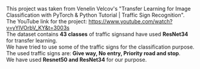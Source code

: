 This project was taken from Venelin Velcov's "Transfer Learning for Image Classification with PyTorch & Python Tutorial | Traffic Sign Recognition". </br>
The YouTube link for the project: https://www.youtube.com/watch?v=yYlVOrbV_KY&t=3003s </br>
The dataset contains **43 classes** of traffic signsand have used **ResNet34** for transfer learning. </br>
We have tried to use some of the traffic signs for the classification purpose. </br>
The used traffic signs are: __Give way, No entry, Priority road and stop__. </br>
We have used **__Resnet50__ and __ResNet34__** for our purpose. </br>
